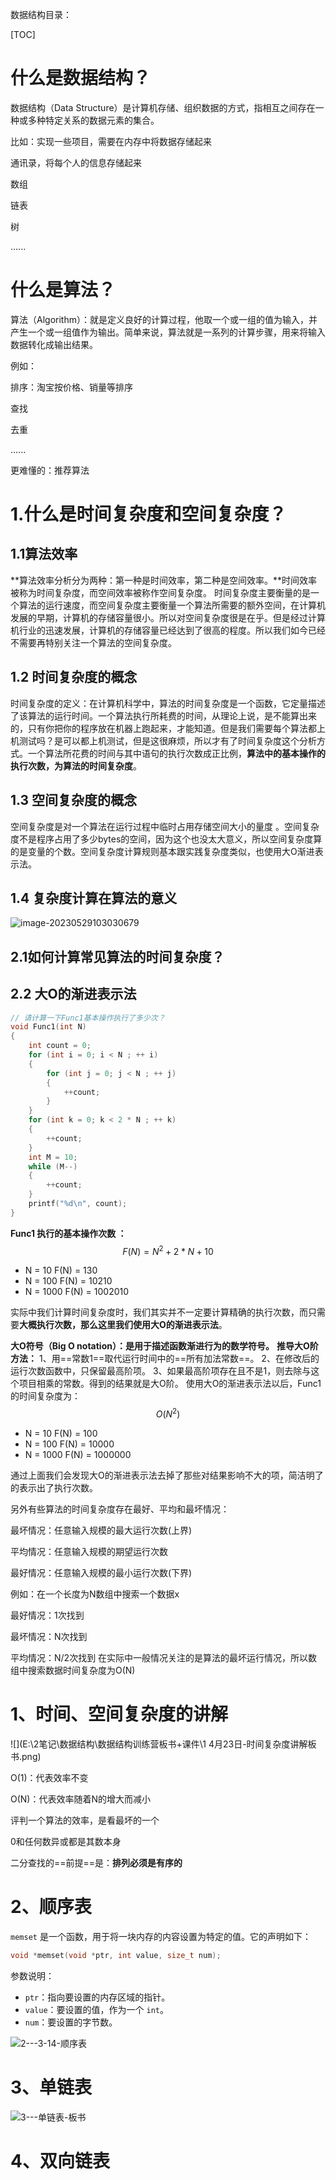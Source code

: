 数据结构目录：

[TOC]

# 什么是数据结构？

数据结构（Data Structure）是计算机存储、组织数据的方式，指相互之间存在一种或多种特定关系的数据元素的集合。

比如：实现一些项目，需要在内存中将数据存储起来 

通讯录，将每个人的信息存储起来

数组

链表

树

......

# 什么是算法？

算法（Algorithm）：就是定义良好的计算过程，他取一个或一组的值为输入，并产生一个或一组值作为输出。简单来说，算法就是一系列的计算步骤，用来将输入数据转化成输出结果。

例如：

排序：淘宝按价格、销量等排序

查找

去重

......

更难懂的：推荐算法



# 1.什么是时间复杂度和空间复杂度？

## 1.1算法效率

**算法效率分析分为两种：第一种是时间效率，第二种是空间效率。**时间效率被称为时间复杂度，而空间效率被称作空间复杂度。 时间复杂度主要衡量的是一个算法的运行速度，而空间复杂度主要衡量一个算法所需要的额外空间，在计算机发展的早期，计算机的存储容量很小。所以对空间复杂度很是在乎。但是经过计算机行业的迅速发展，计算机的存储容量已经达到了很高的程度。所以我们如今已经不需要再特别关注一个算法的空间复杂度。 

## 1.2 时间复杂度的概念

时间复杂度的定义：在计算机科学中，算法的时间复杂度是一个函数，它定量描述了该算法的运行时间。一个算法执行所耗费的时间，从理论上说，是不能算出来的，只有你把你的程序放在机器上跑起来，才能知道。但是我们需要每个算法都上机测试吗？是可以都上机测试，但是这很麻烦，所以才有了时间复杂度这个分析方式。一个算法所花费的时间与其中语句的执行次数成正比例，**算法中的基本操作的执行次数，为算法的时间复杂度**。 

## 1.3 空间复杂度的概念

空间复杂度是对一个算法在运行过程中临时占用存储空间大小的量度 。空间复杂度不是程序占用了多少bytes的空间，因为这个也没太大意义，所以空间复杂度算的是变量的个数。空间复杂度计算规则基本跟实践复杂度类似，也使用大O渐进表示法。

## 1.4 复杂度计算在算法的意义

![image-20230529103030679](E:\2笔记\数据结构\图片\1.4-1.png)



## 2.1如何计算常见算法的时间复杂度？

## 2.2 大O的渐进表示法

```c
// 请计算一下Func1基本操作执行了多少次？
void Func1(int N)
{
	int count = 0;
	for (int i = 0; i < N ; ++ i)
	{
		for (int j = 0; j < N ; ++ j)
		{
			++count;
		}
	}
	for (int k = 0; k < 2 * N ; ++ k)
	{
		++count;
	}
	int M = 10;
	while (M--)
	{
		++count;
	}
	printf("%d\n", count);
}
```

**Func1 执行的基本操作次数 ：**
$$
F(N) = N^2 + 2 * N + 10
$$

- N = 10 F(N) = 130
- N = 100 F(N) = 10210
- N = 1000 F(N) = 1002010

实际中我们计算时间复杂度时，我们其实并不一定要计算精确的执行次数，而只需要**大概执行次数，那么这里我们使用大O的渐进表示法**。

**大O符号（Big O notation）：是用于描述函数渐进行为的数学符号。**
**推导大O阶方法：**
1、用==常数1==取代运行时间中的==所有加法常数==。
2、在修改后的运行次数函数中，只保留最高阶项。
3、如果最高阶项存在且不是1，则去除与这个项目相乘的常数。得到的结果就是大O阶。
使用大O的渐进表示法以后，Func1的时间复杂度为：
$$
O(N^2)
$$

- N = 10 F(N) = 100
- N = 100 F(N) = 10000
- N = 1000 F(N) = 1000000

通过上面我们会发现大O的渐进表示法去掉了那些对结果影响不大的项，简洁明了的表示出了执行次数。

另外有些算法的时间复杂度存在最好、平均和最坏情况：

最坏情况：任意输入规模的最大运行次数(上界)

平均情况：任意输入规模的期望运行次数

最好情况：任意输入规模的最小运行次数(下界)

例如：在一个长度为N数组中搜索一个数据x

最好情况：1次找到

最坏情况：N次找到

平均情况：N/2次找到
在实际中一般情况关注的是算法的最坏运行情况，所以数组中搜索数据时间复杂度为O(N)  



# 1、时间、空间复杂度的讲解

![](E:\2笔记\数据结构\数据结构训练营板书+课件\1 4月23日-时间复杂度讲解板书.png)



O(1)：代表效率不变

O(N)：代表效率随着N的增大而减小

评判一个算法的效率，是看最坏的一个 

0和任何数异或都是其数本身

二分查找的==前提==是：**排列必须是有序的**





# 2、顺序表

`memset` 是一个函数，用于将一块内存的内容设置为特定的值。它的声明如下：

```c
void *memset(void *ptr, int value, size_t num);
```

参数说明：

- `ptr`：指向要设置的内存区域的指针。
- `value`：要设置的值，作为一个 `int`。
- `num`：要设置的字节数。



![2---3-14-顺序表](E:\2笔记\数据结构\2---3-14-顺序表.png)

# 3、单链表

![3---单链表-板书](E:\2笔记\数据结构\3---单链表-板书.png)

# 4、双向链表